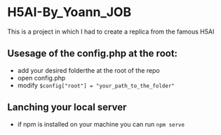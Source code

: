 # H5AI-By_Yoann_JOB
This is a project in which I had to create a replica from the famous H5AI

## Usesage of the config.php at the root:
- add your desired folderthe  at the root of the repo
- open config.php
- modify ```$config["root"] = "your_path_to_the_folder"```

## Lanching your local server

- if npm is installed on your machine you can run ```npm serve```
